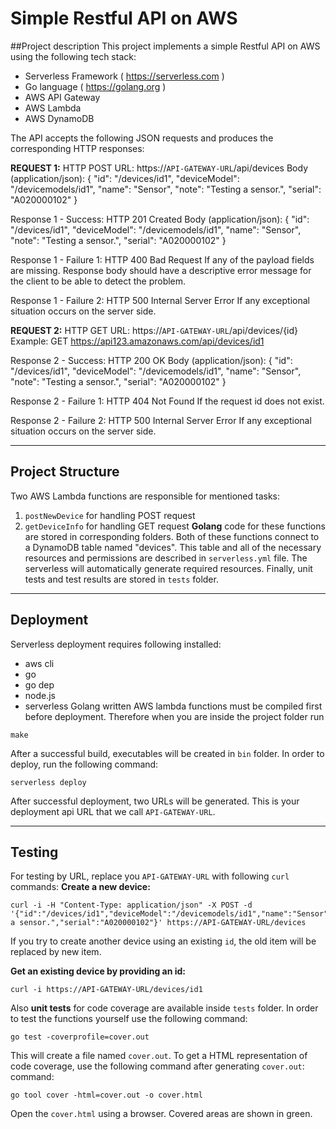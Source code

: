 Simple Restful API on AWS
=========================

##Project description
This project implements a simple Restful API on AWS using the following tech stack:

 * Serverless Framework ( https://serverless.com ) 
 * Go language ( https://golang.org )
 * AWS API Gateway
 * AWS Lambda
 * AWS DynamoDB


The API accepts the following JSON requests and produces the corresponding HTTP responses:

**REQUEST 1:**
HTTP POST
URL: https://`API-GATEWAY-URL`/api/devices
Body (application/json):
{
  "id": "/devices/id1",
  "deviceModel": "/devicemodels/id1",
  "name": "Sensor",
  "note": "Testing a sensor.",
  "serial": "A020000102"
}


Response 1 - Success:
HTTP 201 Created
Body (application/json):
{
  "id": "/devices/id1",
  "deviceModel": "/devicemodels/id1",
  "name": "Sensor",
  "note": "Testing a sensor.",
  "serial": "A020000102"
}



Response 1 - Failure 1:
HTTP 400 Bad Request
If any of the payload fields are missing. Response body should
 have a descriptive error message for the client to be able to
 detect the problem.

Response 1 - Failure 2:
HTTP 500 Internal Server Error
If any exceptional situation occurs on the server side.


**REQUEST 2:**
HTTP GET
URL: https://`API-GATEWAY-URL`/api/devices/{id}
Example: GET https://api123.amazonaws.com/api/devices/id1

Response 2 - Success:
HTTP 200 OK
Body (application/json):
{
  "id": "/devices/id1",
  "deviceModel": "/devicemodels/id1",
  "name": "Sensor",
  "note": "Testing a sensor.",
  "serial": "A020000102"
}

Response 2 - Failure 1:
HTTP 404 Not Found
If the request id does not exist.

Response 2 - Failure 2:
HTTP 500 Internal Server Error
If any exceptional situation occurs on the server side.

---

## Project Structure
Two AWS Lambda functions are responsible for mentioned tasks:
 1. `postNewDevice` for handling POST request
 2. `getDeviceInfo` for handling GET request
**Golang** code for these functions are stored in corresponding folders.
Both of these functions connect to a DynamoDB table named "devices". This table and all of the necessary resources and permissions are described in `serverless.yml` file. The serverless will automatically generate required resources.
Finally, unit tests and test results are stored in `tests` folder.

---

## Deployment
Serverless deployment requires following installed:
 * aws cli
 * go
 * go dep
 * node.js
 * serverless
Golang written AWS lambda functions must be compiled first before deployment. Therefore when you are inside the project folder run
```
make
```
After a successful build, executables will be created in `bin` folder.
In order to deploy, run the following command:
```
serverless deploy
```
After successful deployment, two URLs will be generated. This is your deployment api URL that we call `API-GATEWAY-URL`.

---

## Testing
For testing by URL, replace you `API-GATEWAY-URL` with following `curl` commands:
**Create a new device:**
```
curl -i -H "Content-Type: application/json" -X POST -d '{"id":"/devices/id1","deviceModel":"/devicemodels/id1","name":"Sensor","note":"Testing a sensor.","serial":"A020000102"}' https://API-GATEWAY-URL/devices
```
If you try to create another device using an existing `id`, the old item will be replaced by new item.

**Get an existing device by providing an id:**
```
curl -i https://API-GATEWAY-URL/devices/id1
```

Also **unit tests** for code coverage are available inside `tests` folder. In order to test the functions yourself use the following command:
```
go test -coverprofile=cover.out
```
This will create a file named `cover.out`.
To get a HTML representation of code coverage, use the following command after generating `cover.out`:
command:
```
go tool cover -html=cover.out -o cover.html
```
Open the `cover.html` using a browser. Covered areas are shown in green.
